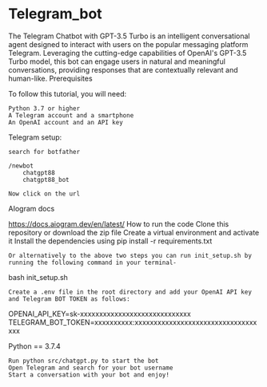 # Telegram_bot
The Telegram Chatbot with GPT-3.5 Turbo is an intelligent conversational agent designed to interact with users on the popular messaging platform Telegram. Leveraging the cutting-edge capabilities of OpenAI's GPT-3.5 Turbo model, this bot can engage users in natural and meaningful conversations, providing responses that are contextually relevant and human-like.
Prerequisites

To follow this tutorial, you will need:

    Python 3.7 or higher
    A Telegram account and a smartphone
    An OpenAI account and an API key

Telegram setup:

    search for botfather

    /newbot
        chatgpt88
        chatgpt88_bot

    Now click on the url

AIogram docs

https://docs.aiogram.dev/en/latest/
How to run the code
Clone this repository or download the zip file
Create a virtual environment and activate it
Install the dependencies using pip install -r requirements.txt

    Or alternatively to the above two steps you can run init_setup.sh by running the following command in your terminal-

bash init_setup.sh

    Create a .env file in the root directory and add your OpenAI API key and Telegram BOT TOKEN as follows:

OPENAI_API_KEY=sk-xxxxxxxxxxxxxxxxxxxxxxxxxxxxx
TELEGRAM_BOT_TOKEN=xxxxxxxxxx:xxxxxxxxxxxxxxxxxxxxxxxxxxxxxxxxxxx

Python == 3.7.4

    Run python src/chatgpt.py to start the bot
    Open Telegram and search for your bot username
    Start a conversation with your bot and enjoy!
